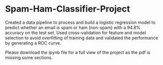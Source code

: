 # Spam-Ham-Classifier-Project
Created a data pipeline to process and build a logistic regression model to predict whether an email is spam or ham (non-spam) with a 94.8% accuracy on the test set. Used cross-validation for feature and model selection to avoid overfitting of training data and validated the performance by generating a ROC curve.

Please download the ipynb file for a full view of the project as the pdf is missing some sections.
